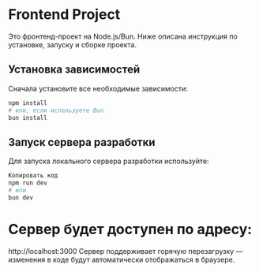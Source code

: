 # Frontend Project

Это фронтенд-проект на Node.js/Bun. Ниже описана инструкция по установке, запуску и сборке проекта.

## Установка зависимостей

Сначала установите все необходимые зависимости:

```bash
npm install
# или, если используете Bun
bun install
```
## Запуск сервера разработки
Для запуска локального сервера разработки используйте:

```bash
Копировать код
npm run dev
# или
bun dev
```
# Сервер будет доступен по адресу:

http://localhost:3000
Сервер поддерживает горячую перезагрузку — изменения в коде будут автоматически отображаться в браузере.
